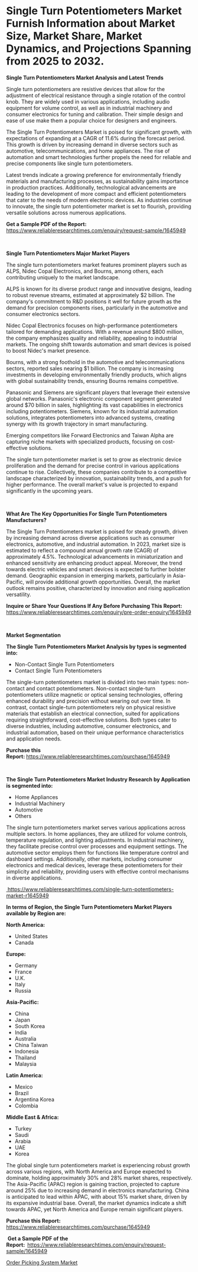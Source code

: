 <p><h1>Single Turn Potentiometers Market Furnish Information about Market Size, Market Share, Market Dynamics, and Projections Spanning from 2025 to 2032.</h1></p><p><strong>Single Turn Potentiometers Market Analysis and Latest Trends</strong></p>
<p><p>Single turn potentiometers are resistive devices that allow for the adjustment of electrical resistance through a single rotation of the control knob. They are widely used in various applications, including audio equipment for volume control, as well as in industrial machinery and consumer electronics for tuning and calibration. Their simple design and ease of use make them a popular choice for designers and engineers.</p><p>The Single Turn Potentiometers Market is poised for significant growth, with expectations of expanding at a CAGR of 11.6% during the forecast period. This growth is driven by increasing demand in diverse sectors such as automotive, telecommunications, and home appliances. The rise of automation and smart technologies further propels the need for reliable and precise components like single turn potentiometers.</p><p>Latest trends indicate a growing preference for environmentally friendly materials and manufacturing processes, as sustainability gains importance in production practices. Additionally, technological advancements are leading to the development of more compact and efficient potentiometers that cater to the needs of modern electronic devices. As industries continue to innovate, the single turn potentiometer market is set to flourish, providing versatile solutions across numerous applications.</p></p>
<p><strong>Get a Sample PDF of the Report:&nbsp;</strong> <a href="https://www.reliableresearchtimes.com/enquiry/request-sample/1645949?utm_campaign=2139&utm_medium=2&utm_source=Github&utm_content=ia&utm_term=21022025&utm_id=single-turn-potentiometers">https://www.reliableresearchtimes.com/enquiry/request-sample/1645949</a></p>
<p>&nbsp;</p>
<p><strong>Single Turn Potentiometers Major Market Players</strong></p>
<p><p>The single turn potentiometers market features prominent players such as ALPS, Nidec Copal Electronics, and Bourns, among others, each contributing uniquely to the market landscape. </p><p>ALPS is known for its diverse product range and innovative designs, leading to robust revenue streams, estimated at approximately $2 billion. The company's commitment to R&D positions it well for future growth as the demand for precision components rises, particularly in the automotive and consumer electronics sectors.</p><p>Nidec Copal Electronics focuses on high-performance potentiometers tailored for demanding applications. With a revenue around $800 million, the company emphasizes quality and reliability, appealing to industrial markets. The ongoing shift towards automation and smart devices is poised to boost Nidec's market presence.</p><p>Bourns, with a strong foothold in the automotive and telecommunications sectors, reported sales nearing $1 billion. The company is increasing investments in developing environmentally friendly products, which aligns with global sustainability trends, ensuring Bourns remains competitive.</p><p>Panasonic and Siemens are significant players that leverage their extensive global networks. Panasonic's electronic component segment generated around $70 billion in sales, highlighting its vast capabilities in electronics including potentiometers. Siemens, known for its industrial automation solutions, integrates potentiometers into advanced systems, creating synergy with its growth trajectory in smart manufacturing.</p><p>Emerging competitors like Forward Electronics and Taiwan Alpha are capturing niche markets with specialized products, focusing on cost-effective solutions. </p><p>The single turn potentiometer market is set to grow as electronic device proliferation and the demand for precise control in various applications continue to rise. Collectively, these companies contribute to a competitive landscape characterized by innovation, sustainability trends, and a push for higher performance. The overall market's value is projected to expand significantly in the upcoming years.</p></p>
<p>&nbsp;</p>
<p><strong>What Are The Key Opportunities For Single Turn Potentiometers Manufacturers?</strong></p>
<p><p>The Single Turn Potentiometers market is poised for steady growth, driven by increasing demand across diverse applications such as consumer electronics, automotive, and industrial automation. In 2023, market size is estimated to reflect a compound annual growth rate (CAGR) of approximately 4.5%. Technological advancements in miniaturization and enhanced sensitivity are enhancing product appeal. Moreover, the trend towards electric vehicles and smart devices is expected to further bolster demand. Geographic expansion in emerging markets, particularly in Asia-Pacific, will provide additional growth opportunities. Overall, the market outlook remains positive, characterized by innovation and rising application versatility.</p></p>
<p><strong>Inquire or Share Your Questions If Any Before Purchasing This Report:</strong> <a href="https://www.reliableresearchtimes.com/enquiry/pre-order-enquiry/1645949?utm_campaign=2139&utm_medium=2&utm_source=Github&utm_content=ia&utm_term=21022025&utm_id=single-turn-potentiometers">https://www.reliableresearchtimes.com/enquiry/pre-order-enquiry/1645949</a></p>
<p>&nbsp;</p>
<p><strong>Market Segmentation</strong></p>
<p><strong>The Single Turn Potentiometers Market Analysis by types is segmented into:</strong></p>
<p><ul><li>Non-Contact Single Turn Potentiometers</li><li>Contact Single Turn Potentiometers</li></ul></p>
<p><p>The single-turn potentiometers market is divided into two main types: non-contact and contact potentiometers. Non-contact single-turn potentiometers utilize magnetic or optical sensing technologies, offering enhanced durability and precision without wearing out over time. In contrast, contact single-turn potentiometers rely on physical resistive materials that establish an electrical connection, suited for applications requiring straightforward, cost-effective solutions. Both types cater to diverse industries, including automotive, consumer electronics, and industrial automation, based on their unique performance characteristics and application needs.</p></p>
<p><strong>Purchase this Report:&nbsp;</strong><a href="https://www.reliableresearchtimes.com/purchase/1645949?utm_campaign=2139&utm_medium=2&utm_source=Github&utm_content=ia&utm_term=21022025&utm_id=single-turn-potentiometers">https://www.reliableresearchtimes.com/purchase/1645949</a></p>
<p>&nbsp;</p>
<p><strong>The Single Turn Potentiometers Market Industry Research by Application is segmented into:</strong></p>
<p><ul><li>Home Appliances</li><li>Industrial Machinery</li><li>Automotive</li><li>Others</li></ul></p>
<p><p>The single turn potentiometers market serves various applications across multiple sectors. In home appliances, they are utilized for volume controls, temperature regulation, and lighting adjustments. In industrial machinery, they facilitate precise control over processes and equipment settings. The automotive sector employs them for functions like temperature control and dashboard settings. Additionally, other markets, including consumer electronics and medical devices, leverage these potentiometers for their simplicity and reliability, providing users with effective control mechanisms in diverse applications.</p></p>
<p><a href="https://www.reliableresearchtimes.com/single-turn-potentiometers-market-r1645949?utm_campaign=2139&utm_medium=2&utm_source=Github&utm_content=ia&utm_term=21022025&utm_id=single-turn-potentiometers">&nbsp;https://www.reliableresearchtimes.com/single-turn-potentiometers-market-r1645949</a></p>
<p><strong>In terms of Region, the Single Turn Potentiometers Market Players available by Region are:</strong></p>
<p>
    <p> <strong> North America: </strong>
        <ul>
            <li>United States</li>
            <li>Canada</li>
        </ul>
        </p> 
    <p> <strong> Europe: </strong>
        <ul>
            <li>Germany</li>
            <li>France</li>
            <li>U.K.</li>
            <li>Italy</li>
            <li>Russia</li>
        </ul>
        </p> 
    <p> <strong> Asia-Pacific: </strong>
        <ul>
            <li>China</li>
            <li>Japan</li>
            <li>South Korea</li>
            <li>India</li>
            <li>Australia</li>
            <li>China Taiwan</li>
            <li>Indonesia</li>
            <li>Thailand</li>
            <li>Malaysia</li>
        </ul>
        </p> 
    <p> <strong> Latin America: </strong>
        <ul>
            <li>Mexico</li>
            <li>Brazil</li>
            <li>Argentina Korea</li>
            <li>Colombia</li>
        </ul>
        </p> 
    <p> <strong> Middle East & Africa: </strong>
        <ul>
            <li>Turkey</li>
            <li>Saudi</li>
            <li>Arabia</li>
            <li>UAE</li>
            <li>Korea</li>
        </ul>
    </p>
    </p>
<p><p>The global single turn potentiometers market is experiencing robust growth across various regions, with North America and Europe expected to dominate, holding approximately 30% and 28% market shares, respectively. The Asia-Pacific (APAC) region is gaining traction, projected to capture around 25% due to increasing demand in electronics manufacturing. China is anticipated to lead within APAC, with about 15% market share, driven by its expansive industrial base. Overall, the market dynamics indicate a shift towards APAC, yet North America and Europe remain significant players.</p></p>
<p><strong>Purchase this Report: </strong><a href="https://www.reliableresearchtimes.com/purchase/1645949?utm_campaign=2139&utm_medium=2&utm_source=Github&utm_content=ia&utm_term=21022025&utm_id=single-turn-potentiometers">https://www.reliableresearchtimes.com/purchase/1645949</a></p>
<p>&nbsp;<strong>Get a Sample PDF of the Report:&nbsp;&nbsp;</strong><a href="https://www.reliableresearchtimes.com/enquiry/request-sample/1645949?utm_campaign=2139&utm_medium=2&utm_source=Github&utm_content=ia&utm_term=21022025&utm_id=single-turn-potentiometers">https://www.reliableresearchtimes.com/enquiry/request-sample/1645949</a></p>
<p><strong></strong></p>
<p><p><a href="https://github.com/petbigbeepjn/Market-Research-Report-List-1/blob/main/order-picking-system-market.md?utm_campaign=2139&utm_medium=2&utm_source=Github&utm_content=ia&utm_term=21022025&utm_id=single-turn-potentiometers">Order Picking System Market</a></p></p>